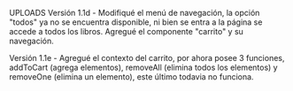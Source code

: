 UPLOADS
Versión 1.1d - Modifiqué el menú de navegación, la opción "todos" ya no se encuentra disponible, ni bien se entra a la página se accede a todos los libros. Agregué el componente "carrito" y su navegación. 

Versión 1.1e - Agregué el contexto del carrito, por ahora posee 3 funciones, addToCart (agrega elementos), removeAll (elimina todos los elementos) y removeOne (elimina un elemento), este último todavia no funciona. 
